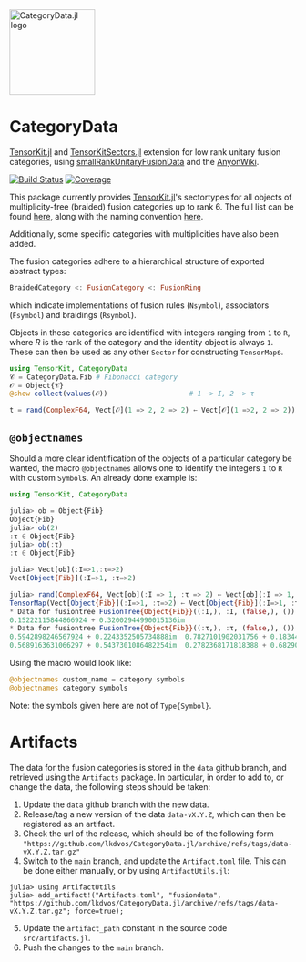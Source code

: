 <picture>
    <source media="(prefers-color-scheme: dark)" srcset="https://github.com/lkdvos/CategoryData.jl/blob/main/docs/src/assets/logo-dark.svg">
    <img alt="CategoryData.jl logo" src="https://github.com/lkdvos/CategoryData.jl/blob/main/docs/src/assets/logo.svg" width="150">
</picture>

# CategoryData

[TensorKit.jl](https://github.com/Jutho/TensorKit.jl) and [TensorKitSectors.jl](https://github.com/QuantumKitHub/TensorKitSectors.jl) extension for low rank unitary fusion categories, using [smallRankUnitaryFusionData](https://github.com/JCBridgeman/smallRankUnitaryFusionData) and the [AnyonWiki](https://anyonwiki.github.io/).

[![Build Status](https://github.com/lkdvos/CategoryData.jl/actions/workflows/CI.yml/badge.svg?branch=main)](https://github.com/lkdvos/CategoryData.jl/actions/workflows/CI.yml?query=branch%3Amain)
[![Coverage](https://codecov.io/gh/lkdvos/CategoryData.jl/branch/main/graph/badge.svg)](https://codecov.io/gh/lkdvos/CategoryData.jl)

This package currently provides [TensorKit.jl](https://github.com/Jutho/TensorKit.jl)'s sectortypes for all objects of multiplicity-free (braided)
 fusion categories up to rank 6. The full list can be found [here](https://anyonwiki.github.io/pages/Lists/losmffc.html), along with the naming convention [here](https://anyonwiki.github.io/pages/Concepts/FormalFusionRingNames.html).

Additionally, some specific categories with multiplicities have also been added.

The fusion categories adhere to a hierarchical structure of exported abstract types:
```julia
BraidedCategory <: FusionCategory <: FusionRing
```

which indicate implementations of fusion rules (`Nsymbol`), associators (`Fsymbol`) and
braidings (`Rsymbol`). 

Objects in these categories are identified with integers ranging from `1` to `R`, where $R$ is the rank of the category and the identity object is always `1`. These can then be used as any other `Sector` for constructing `TensorMap`s.

```julia
using TensorKit, CategoryData
𝒞 = CategoryData.Fib # Fibonacci category
𝒪 = Object{𝒞}
@show collect(values(𝒪))                    # 1 -> I, 2 -> τ

t = rand(ComplexF64, Vect[𝒪](1 => 2, 2 => 2) ← Vect[𝒪](1 =>2, 2 => 2))
```

## `@objectnames`
 Should a more clear identification of the objects of a particular category be wanted, the macro `@objectnames` allows one to identify the integers `1` to `R` with custom `Symbol`s. An already done example is:
 
 ```julia
 using TensorKit, CategoryData

julia> ob = Object{Fib}
Object{Fib}
julia> ob(2)
:τ ∈ Object{Fib}
julia> ob(:τ)
:τ ∈ Object{Fib}

julia> Vect[ob](:I=>1,:τ=>2)
Vect[Object{Fib}](:I=>1, :τ=>2)
 
julia> rand(ComplexF64, Vect[ob](:I => 1, :τ => 2) ← Vect[ob](:I => 1, :τ => 2))
TensorMap(Vect[Object{Fib}](:I=>1, :τ=>2) ← Vect[Object{Fib}](:I=>1, :τ=>2)):
* Data for fusiontree FusionTree{Object{Fib}}((:I,), :I, (false,), ()) ← FusionTree{Object{Fib}}((:I,), :I, (false,), ()):
 0.15222115844866924 + 0.32002944990015136im
* Data for fusiontree FusionTree{Object{Fib}}((:τ,), :τ, (false,), ()) ← FusionTree{Object{Fib}}((:τ,), :τ, (false,), ()):
 0.5942898246567924 + 0.2243352505734888im  0.7827101902031756 + 0.18344041627586682im
 0.5689163631066297 + 0.5437301086482254im  0.2782368171818388 + 0.6829030974055519im
 ```
 
 Using the macro would look like:
 
 ```julia
 @objectnames custom_name = category symbols
 @objectnames category symbols
 ```
 Note: the symbols given here are not of `Type{Symbol}`.

# Artifacts

The data for the fusion categories is stored in the `data` github branch, and retrieved using the `Artifacts` package. In particular, in order to add to, or change the data, the following steps should be taken:
1. Update the `data` github branch with the new data.
2. Release/tag a new version of the data `data-vX.Y.Z`, which can then be registered as an artifact.
3. Check the url of the release, which should be of the following form `"https://github.com/lkdvos/CategoryData.jl/archive/refs/tags/data-vX.Y.Z.tar.gz"`
4. Switch to the `main` branch, and update the `Artifact.toml` file. This can be done either manually, or by using `ArtifactUtils.jl`:
```julia-repl
julia> using ArtifactUtils
julia> add_artifact!("Artifacts.toml", "fusiondata", "https://github.com/lkdvos/CategoryData.jl/archive/refs/tags/data-vX.Y.Z.tar.gz"; force=true);
```
5. Update the `artifact_path` constant in the source code `src/artifacts.jl`.
6. Push the changes to the `main` branch.
